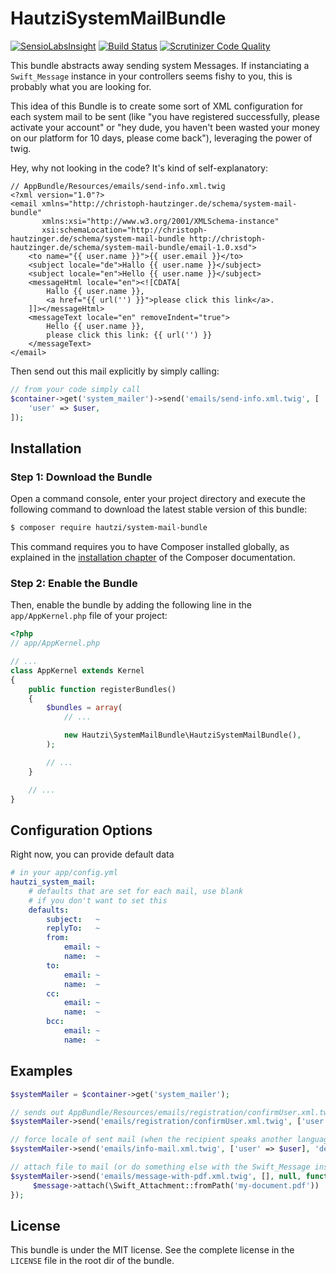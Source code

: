 HautziSystemMailBundle
======================

[![SensioLabsInsight](https://insight.sensiolabs.com/projects/7c3d1f06-d02e-44cf-ac24-3cad04ac8ebf/mini.png)](https://insight.sensiolabs.com/projects/7c3d1f06-d02e-44cf-ac24-3cad04ac8ebf)
[![Build Status](https://travis-ci.org/christoph-hautzinger/SystemMailBundle.svg?branch=master)](https://travis-ci.org/christoph-hautzinger/SystemMailBundle)
[![Scrutinizer Code Quality](https://scrutinizer-ci.com/g/christoph-hautzinger/SystemMailBundle/badges/quality-score.png?b=master)](https://scrutinizer-ci.com/g/christoph-hautzinger/SystemMailBundle/?branch=master)

This bundle abstracts away sending system Messages. If instanciating a `Swift_Message` instance in your controllers
seems fishy to you, this is probably what you are looking for.

This idea of this Bundle is to create some sort of XML configuration for each system mail to be sent (like "you have 
registered successfully, please activate your account" or "hey dude, you haven't been wasted your money on our platform
for 10 days, please come back"), leveraging the power of twig.

Hey, why not looking in the code? It's kind of self-explanatory:

```twig
// AppBundle/Resources/emails/send-info.xml.twig
<?xml version="1.0"?>
<email xmlns="http://christoph-hautzinger.de/schema/system-mail-bundle"
       xmlns:xsi="http://www.w3.org/2001/XMLSchema-instance"
       xsi:schemaLocation="http://christoph-hautzinger.de/schema/system-mail-bundle http://christoph-hautzinger.de/schema/system-mail-bundle/email-1.0.xsd">
    <to name="{{ user.name }}">{{ user.email }}</to>
    <subject locale="de">Hallo {{ user.name }}</subject>
    <subject locale="en">Hello {{ user.name }}</subject>
    <messageHtml locale="en"><![CDATA[
        Hallo {{ user.name }}, 
        <a href="{{ url('') }}">please click this link</a>.
    ]]></messageHtml>
    <messageText locale="en" removeIndent="true">
        Hello {{ user.name }}, 
        please click this link: {{ url('') }}
    </messageText>
</email>
```
Then send out this mail explicitly by simply calling: 

```php
// from your code simply call
$container->get('system_mailer')->send('emails/send-info.xml.twig', [
    'user' => $user,
]);
```

Installation
------------

### Step 1: Download the Bundle ###

Open a command console, enter your project directory and execute the
following command to download the latest stable version of this bundle:

```bash
$ composer require hautzi/system-mail-bundle
```

This command requires you to have Composer installed globally, as explained
in the [installation chapter](https://getcomposer.org/doc/00-intro.md)
of the Composer documentation.

### Step 2: Enable the Bundle ###

Then, enable the bundle by adding the following line in the `app/AppKernel.php`
file of your project:

```php
<?php
// app/AppKernel.php

// ...
class AppKernel extends Kernel
{
    public function registerBundles()
    {
        $bundles = array(
            // ...

            new Hautzi\SystemMailBundle\HautziSystemMailBundle(),
        );

        // ...
    }

    // ...
}
```

Configuration Options
---------------------

Right now, you can provide default data

```yaml
# in your app/config.yml
hautzi_system_mail:
    # defaults that are set for each mail, use blank 
    # if you don't want to set this
    defaults:
        subject:   ~
        replyTo:   ~
        from:
            email: ~
            name:  ~
        to:
            email: ~
            name:  ~
        cc:
            email: ~
            name:  ~
        bcc:
            email: ~
            name:  ~
```



Examples
--------

```php
$systemMailer = $container->get('system_mailer');

// sends out AppBundle/Resources/emails/registration/confirmUser.xml.twig
$systemMailer->send('emails/registration/confirmUser.xml.twig', ['user' => $user]);

// force locale of sent mail (when the recipient speaks another language than the user in the session)
$systemMailer->send('emails/info-mail.xml.twig', ['user' => $user], 'de');

// attach file to mail (or do something else with the Swift_Message instance)
$systemMailer->send('emails/message-with-pdf.xml.twig', [], null, function (\Swift_Message $message) {
     $message->attach(\Swift_Attachment::fromPath('my-document.pdf'))
});
```


License
-------

This bundle is under the MIT license. See the complete license in the `LICENSE` file in the root dir of the bundle.

